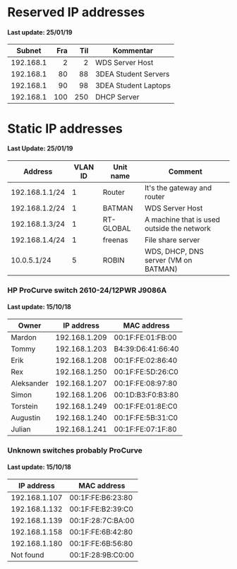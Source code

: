 # Reserved IP addresses
#### Last update: 25/01/19

| Subnet    | Fra | Til | Kommentar            |
|-----------|----:|----:|----------------------|
| 192.168.1 |   2 |   2 | WDS Server Host      |
| 192.168.1 |  80 |  88 | 3DEA Student Servers |
| 192.168.1 |  90 |  98 | 3DEA Student Laptops |
| 192.168.1 | 100 | 250 | DHCP Server          |


# Static IP addresses
#### Last Update: 25/01/19
| Address         | VLAN ID | Unit name      | Comment                                    |
|-----------------|---------|----------------|--------------------------------------------|
| 192.168.1.1/24  |       1 | Router         | It's the gateway and router                |
| 192.168.1.2/24  |       1 | BATMAN         | WDS Server Host                            |
| 192.168.1.3/24  |       1 | RT-GLOBAL      | A machine that is used outside the network |
| 192.168.1.4/24  |       1 | freenas        | File share server                          |
| 10.0.5.1/24     |       5 | ROBIN          | WDS, DHCP, DNS server (VM on BATMAN)       |


### HP ProCurve switch 2610-24/12PWR J9086A
#### Last update: 15/10/18

| Owner      | IP address    | MAC address       |
|------------|---------------|-------------------|
| Mardon     | 192.168.1.209 | 00:1F:FE:01:FB:00 |
| Tommy      | 192.168.1.203 | B4:39:D6:41:66:40 |
| Erik       | 192.168.1.208 | 00:1F:FE:02:86:40 |
| Rex        | 192.168.1.250 | 00:1F:FE:5D:26:C0 |
| Aleksander | 192.168.1.207 | 00:1F:FE:08:97:80 |
| Simon      | 192.168.1.206 | 00:1D:B3:F0:B3:80 |
| Torstein   | 192.168.1.249 | 00:1F:FE:01:8E:C0 |
| Augustin   | 192.168.1.240 | 00:1F:FE:5B:31:C0 |
| Julian     | 192.168.1.241 | 00:1F:FE:07:1F:80 |



### Unknown switches probably ProCurve
#### Last update: 15/10/18

| IP address    | MAC address       |
|---------------|-------------------|
| 192.168.1.107 | 00:1F:FE:B6:23:80 |
| 192.168.1.132 | 00:1F:FE:B2:39:C0 |
| 192.168.1.139 | 00:1F:28:7C:BA:00 |
| 192.168.1.158 | 00:1F:FE:6B:42:80 |
| 192.168.1.180 | 00:1F:FE:6B:56:80 |
| Not found     | 00:1F:28:9B:C0:00 |
